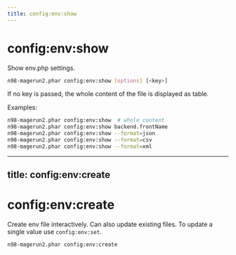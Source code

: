 ```yaml
---
title: config:env:show
---
```


# config:env:show

Show env.php settings.

```sh
n98-magerun2.phar config:env:show [options] [<key>]
```

If no key is passed, the whole content of the file is displayed as table.

Examples:

```sh
n98-magerun2.phar config:env:show  # whole content
n98-magerun2.phar config:env:show backend.frontName
n98-magerun2.phar config:env:show --format=json
n98-magerun2.phar config:env:show --format=csv
n98-magerun2.phar config:env:show --format=xml
```
---
title: config:env:create
---

# config:env:create

Create env file interactively. Can also update existing files. To update a single value use `config:env:set`.

```sh
n98-magerun2.phar config:env:create
```

